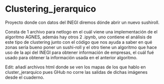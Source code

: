 # Clustering_jerarquico
 Proyecto donde con datos del INEGI diremos dónde abrir un nuevo sushiroll.
	
Consta de 1 archivo para netlogo en el cuál viene una implementación de el algoritmo AGNES,
además hay otros 2 .ipynb, uno contiene el análisis de este tipo de clustering junto con el
código que nos ayuda a saber en qué zonas sería bueno poner un sushi-roll y el otro tiene
un algoritmo que hace uso de la api del INEGI para obtener información de empresas, el cuál
fué usado para obtener la información usada en el anterior algoritmo.

Edit: añadí archivos html donde se ven los mapas de los que hablo en cluster_jerarquico
pues GHub no corre las salidas de dichas imágenes desde el cuaderno.
